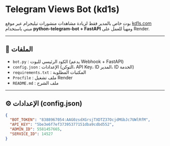 # Telegram Views Bot (kd1s)

بوت خاص بالمدير فقط لزيادة مشاهدات منشورات تيليجرام عبر موقع [kd1s.com](https://kd1s.com)  
مبني باستخدام **python-telegram-bot + FastAPI** ومهيأ للعمل على Render.

---

## 📂 الملفات
- `bot.py` : الكود الرئيسي للبوت (يدعم Webhook + FastAPI)
- `config.json` : الإعدادات (التوكن، API Key، ID المدير، ID الخدمة)
- `requirements.txt` : المكتبات المطلوبة
- `Procfile` : ملف تشغيل Render
- `README.md` : ملف الشرح

---

## ⚙️ الإعدادات (config.json)
```json
{
  "BOT_TOKEN": "8388967054:AAG0zsdXGrsjTXDTZ37OcjdMGbJc7UWlRfM",
  "API_KEY": "5be3e6f7ef37395377151dba9cdbd552",
  "ADMIN_ID": 5581457665,
  "SERVICE_ID": 14527
}
